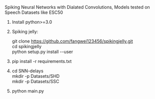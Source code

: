 Spiking Neural Networks with Dialated Convolutions, Models tested on Speech Datasets like ESC50

 1. Install python>=3.0
 2. Spiking jelly:
    
    git clone https://github.com/fangwei123456/spikingjelly.git  
    cd spikingjelly  
    python setup.py install --user  
    
4. pip install -r requirements.txt
   
5. cd SNN-delays  
   mkdir -p Datasets/SHD  
   mkdir -p Datasets/SSC  

7. python main.py
    
